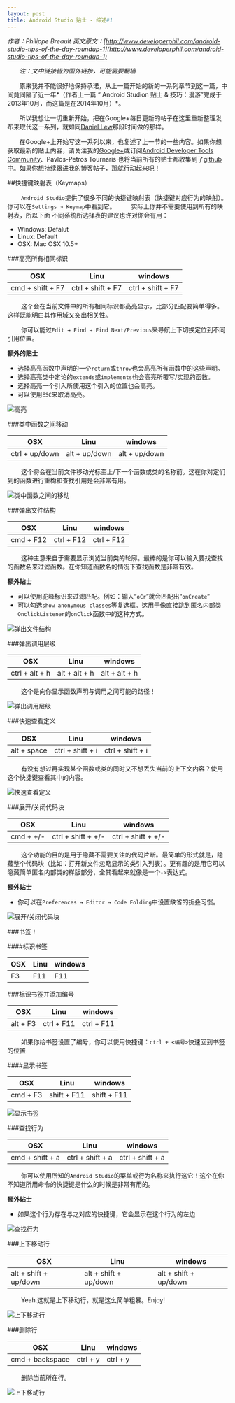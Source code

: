 ```yaml
---
layout: post
title: Android Studio 贴士 - 综述#1
---
```

*作者：Philippe Breault  英文原文：[http://www.developerphil.com/android-studio-tips-of-the-day-roundup-1](http://www.developerphil.com/android-studio-tips-of-the-day-roundup-1)*

*&#160;&#160;&#160;&#160;&#160;&#160;&#160;注：文中链接皆为国外链接，可能需要翻墙*

&#160;&#160;&#160;&#160;&#160;&#160;&#160;原来我并不能很好地保持承诺，从上一篇开始的新的一系列章节到这一篇，中间竟间隔了近一年*（作者上一篇 “ Android Studion 贴士 & 技巧：漫游”完成于2013年10月，而这篇是在2014年10月）*。

&#160;&#160;&#160;&#160;&#160;&#160;&#160;所以我想让一切重新开始，把在Google+每日更新的帖子在这里重新整理发布来取代这一系列，就如同[Daniel Lew](http://blog.danlew.net/2014/03/30/android-tips-round-up-part-1/)那段时间做的那样。

&#160;&#160;&#160;&#160;&#160;&#160;&#160;在Google+上开始写这一系列以来，也复述了上一节的一些内容。如果你想获取最新的贴士内容，请关注我的[Google+](https://plus.google.com/+PhilippeBreault/)或订阅[Android Developer Tools Community](https://plus.google.com/communities/114791428968349268860)、Pavlos-Petros Tournaris 也将当前所有的贴士都收集到了[github](https://github.com/pavlospt/Android-Studio-Tips-by-Philippe-Breault/wiki)中。如果你想持续跟进我的博客帖子，那就行动起来吧！

##快捷键映射表（Keymaps）

&#160;&#160;&#160;&#160;&#160;&#160;&#160;&#160;`Android Studio`提供了很多不同的快捷键映射表（快捷键对应行为的映射）。你可以在`Settings > Keymap`中看到它。
&#160;&#160;&#160;&#160;&#160;&#160;&#160;&#160;实际上你并不需要使用到所有的映射表，所以下面
不同系统所选择表的建议也许对你会有用：

* Windows: Defalut
* Linux: Default
* OSX: Mac OSX 10.5+

###高亮所有相同标识

|        OSX       |        Linu       |      windows      |
|------------------|-------------------|-------------------|
| cmd + shift + F7 | ctrl + shift + F7 | ctrl + shift + F7 |

&#160;&#160;&#160;&#160;&#160;&#160;&#160;&#160;这个会在当前文件中的所有相同标识都高亮显示，比部分匹配要简单得多。这样既能明白其作用域又突出相关性。

&#160;&#160;&#160;&#160;&#160;&#160;&#160;&#160;你可以能过`Edit → Find → Find Next/Previous`来导航上下切换定位到不同引用位置。

**额外的贴士**

* 选择高亮函数中声明的一个`return`或`throw`也会高亮所有函数中的这些声明。
* 选择高亮类中定论的`extends`或`implements`也会高亮所覆写/实现的函数。
* 选择高亮一个引入所使用这个引入的位置也会高亮。
* 可以使用`ESC`来取消高亮。

![高亮](https://github.com/Jackie880823/Jackie880823.github.io/blob/master/img/android-studio-tips-of-the-day-roundup-1/highlight-all-the-things.gif?raw=true)

###类中函数之间移动

|       OSX      |       Linu    |    windows    |
|----------------|---------------|---------------|
| ctrl + up/down | alt + up/down | alt + up/down |

&#160;&#160;&#160;&#160;&#160;&#160;&#160;&#160;这个将会在当前文件移动光标至上/下一个函数或类的名称前。这在你对定们到的函数进行重构和查找引用是会非常有用。

![类中函数之间的移动](https://github.com/Jackie880823/Jackie880823.github.io/blob/master/img/android-studio-tips-of-the-day-roundup-1/move-between-methods-and-inner-classes.gif?raw=true)

###弹出文件结构

|    OSX    |    Linu    |   windows  |
|-----------|------------|------------|
| cmd + F12 | ctrl + F12 | ctrl + F12 |

&#160;&#160;&#160;&#160;&#160;&#160;&#160;&#160;这种主意来自于需要显示浏览当前类的轮廓。最棒的是你可以输入要找查找的函数名来过滤函数。在你知道函数名的情况下查找函数是非常有效。

**额外贴士**

* 可以使用驼峰标识来过滤匹配。例如：输入“`oCr`”就会匹配出“`onCreate`”
* 可以勾选`show anonymous classes`等复选框。这用于像直接跳到匿名内部类`OnclickListener`的`onClick`函数中的这种方式。

![弹出文件结构](https://github.com/Jackie880823/Jackie880823.github.io/blob/master/img/android-studio-tips-of-the-day-roundup-1/the-file-structure-popup.gif?raw=true)

###弹出调用层级

|       OSX      |       Linu    |    windows    |
|----------------|---------------|---------------|
| ctrl + alt + h | alt + alt + h | alt + alt + h |

&#160;&#160;&#160;&#160;&#160;&#160;&#160;&#160;这个是向你显示函数声明与调用之间可能的路径！

![弹出调用层级](https://github.com/Jackie880823/Jackie880823.github.io/blob/master/img/android-studio-tips-of-the-day-roundup-1/the-call-hierarchy-popup.gif?raw=true)

###快速查看定义

|     OSX     |       Linu       |      windows     |
|-------------|------------------|------------------|
| alt + space | ctrl + shift + i | ctrl + shift + i |

&#160;&#160;&#160;&#160;&#160;&#160;&#160;&#160;有没有想过再实现某个函数或类的同时又不想丢失当前的上下文内容？使用这个快捷键查看其中的内容。

![快速查看定义](https://github.com/Jackie880823/Jackie880823.github.io/blob/master/img/android-studio-tips-of-the-day-roundup-1/quick-definition-lookup.gif?raw=true)

###展开/关闭代码块

|     OSX     |         Linu       |       windows      |
|-------------|--------------------|--------------------|
|  cmd + +/-  | ctrl + shift + +/- | ctrl + shift + +/- |

&#160;&#160;&#160;&#160;&#160;&#160;&#160;&#160;这个功能的目的是用于隐藏不需要关注的代码片断。最简单的形式就是，隐藏整个代码块（比如：打开新文件忽略显示的类引入列表）。更有趣的是用它可以隐藏简单匿名内部类的样版部分，全其看起来就像是一个`->`表达式。

**额外贴士**

* 你可以在`Preferences → Editor → Code Folding`中设置缺省的折叠习惯。

![展开/关闭代码块](https://github.com/Jackie880823/Jackie880823.github.io/blob/master/img/android-studio-tips-of-the-day-roundup-1/collapse-expand-code-block.gif?raw=true)

###书签！

####标识书签

| OSX | Linu | windows |
|-----|------|---------|
|  F3 |  F11 |   F11   |

###标识书签并添加编号

|    OSX   |    Linu    |   windows  |
|----------|------------|------------|
| alt + F3 | ctrl + F11 | ctrl + F11 |

&#160;&#160;&#160;&#160;&#160;&#160;&#160;&#160;如果你给书签设置了编号，你可以使用快捷键：`ctrl + <编号>`快速回到书签的位置

####显示书签

|    OSX   |     Linu    |   windows   |
|----------|-------------|-------------|
| cmd + F3 | shift + F11 | shift + F11 |

![显示书签](https://github.com/Jackie880823/Jackie880823.github.io/blob/master/img/android-studio-tips-of-the-day-roundup-1/show-bookmarks.gif?raw=true)

###查找行为

|        OSX      |       Linu       |      windows     |
|-----------------|------------------|------------------|
| cmd + shift + a | ctrl + shift + a | ctrl + shift + a |

&#160;&#160;&#160;&#160;&#160;&#160;&#160;&#160;你可以使用所知的`Android Studio`的菜单或行为名称来执行这它！这个在你不知道所用命令的快捷键是什么的时候是非常有用的。

**额外贴士**

* 如果这个行为存在与之对应的快捷键，它会显示在这个行为的左边

![查找行为](https://github.com/Jackie880823/Jackie880823.github.io/blob/master/img/android-studio-tips-of-the-day-roundup-1/find-actions.gif?raw=true)

###上下移动行

|           OSX         |         Linu          |        windows        |
|-----------------------|-----------------------|-----------------------|
| alt + shift + up/down | alt + shift + up/down | alt + shift + up/down |

&#160;&#160;&#160;&#160;&#160;&#160;&#160;&#160;Yeah.这就是上下移动行，就是这么简单粗暴。Enjoy!

![上下移动行](https://github.com/Jackie880823/Jackie880823.github.io/blob/master/img/android-studio-tips-of-the-day-roundup-1/move-lines-up-down.gif?raw=true)

###删除行

|       OSX       |   Linu   | windows  |
|-----------------|----------|----------|
| cmd + backspace | ctrl + y | ctrl + y |

&#160;&#160;&#160;&#160;&#160;&#160;&#160;&#160;删除当前所在行。

![上下移动行](https://github.com/Jackie880823/Jackie880823.github.io/blob/master/img/android-studio-tips-of-the-day-roundup-1/delete-line.gif?raw=true)










